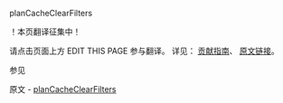  planCacheClearFilters

 ！本页翻译征集中！

请点击页面上方 EDIT THIS PAGE 参与翻译。
详见：
[贡献指南]( https://github.com/JinMuInfo/MongoDB-Manual-zh/blob/master/CONTRIBUTING.md )、
[原文链接](  https://docs.mongodb.com/manual/reference/command/planCacheClearFilters/  )。

 参见

原文 - [planCacheClearFilters]( https://docs.mongodb.com/manual/reference/command/planCacheClearFilters/ )

